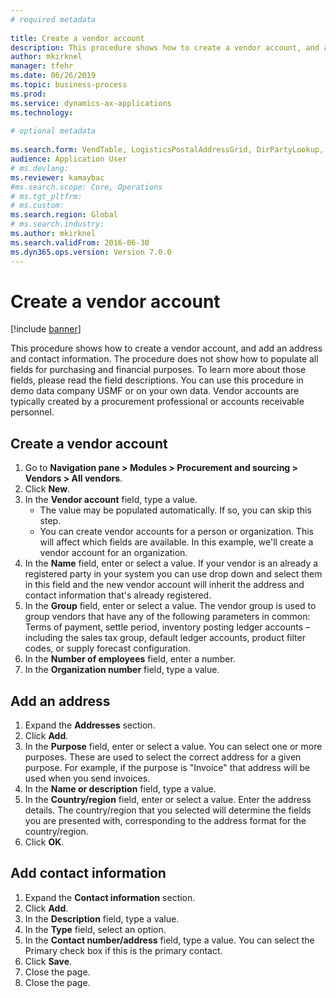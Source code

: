```yaml
--- 
# required metadata 
 
title: Create a vendor account
description: This procedure shows how to create a vendor account, and add an address and contact information. 
author: mkirknel
manager: tfehr 
ms.date: 06/26/2019
ms.topic: business-process 
ms.prod:  
ms.service: dynamics-ax-applications 
ms.technology:  
 
# optional metadata 
 
ms.search.form: VendTable, LogisticsPostalAddressGrid, DirPartyLookup, LogisticsPostalAddress, SysLookupMultiSelectGrid, WHSFilterGenerallyAvail
audience: Application User 
# ms.devlang:  
ms.reviewer: kamaybac
#ms.search.scope: Core, Operations 
# ms.tgt_pltfrm:  
# ms.custom:  
ms.search.region: Global
# ms.search.industry: 
ms.author: mkirknel
ms.search.validFrom: 2016-06-30 
ms.dyn365.ops.version: Version 7.0.0 
---
```

# Create a vendor account

[!include [banner](../../includes/banner.md)]

This procedure shows how to create a vendor account, and add an address and contact information. The procedure does not show how to populate all fields for purchasing and financial purposes. To learn more about those fields, please read the field descriptions. You can use this procedure in demo data company USMF or on your own data. Vendor accounts are typically created by a procurement professional or accounts receivable personnel.


## Create a vendor account
1. Go to **Navigation pane > Modules > Procurement and sourcing > Vendors > All vendors**.
2. Click **New**.
3. In the **Vendor account** field, type a value.
    - The value may be populated automatically. If so, you can skip this step.  
    - You can create vendor accounts for a person or organization. This will affect which fields are available. In this example, we'll create a vendor account for an organization.   
4. In the **Name** field, enter or select a value. If your vendor is an already a registered party in your system you can use drop down and select them in this field and the new vendor account will inherit the address and contact information that's already registered.
5. In the **Group** field, enter or select a value. The vendor group is used to group vendors that have any of the following parameters in common: Terms of payment, settle period, inventory posting ledger accounts – including the sales tax group, default ledger accounts, product filter codes, or supply forecast configuration.
6. In the **Number of employees** field, enter a number.
7. In the **Organization number** field, type a value.

## Add an address
1. Expand the **Addresses** section.
2. Click **Add**.
3. In the **Purpose** field, enter or select a value. You can select one or more purposes. These are used to select the correct address for a given purpose. For example, if the purpose is "Invoice" that address will be used when you send invoices.
4. In the **Name or description** field, type a value.
5. In the **Country/region** field, enter or select a value. Enter the address details. The country/region that you selected will determine the fields you are presented with, corresponding to the address format for the country/region. 
6. Click **OK**.

## Add contact information
1. Expand the **Contact information** section.
2. Click **Add**.
3. In the **Description** field, type a value.
4. In the **Type** field, select an option.
5. In the **Contact number/address** field, type a value. You can select the Primary check box if this is the primary contact.  
6. Click **Save**.
7. Close the page.
8. Close the page.

